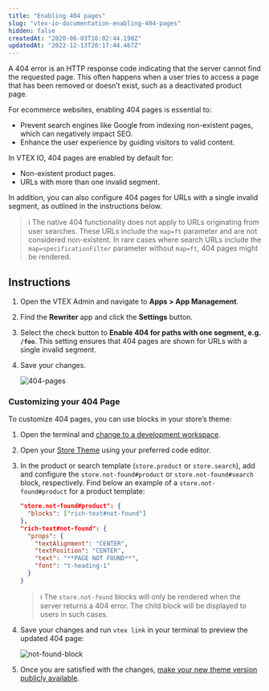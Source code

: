 ```yaml
---
title: "Enabling 404 pages"
slug: "vtex-io-documentation-enabling-404-pages"
hidden: false
createdAt: "2020-06-03T16:02:44.190Z"
updatedAt: "2022-12-13T20:17:44.467Z"
---
```


A 404 error is an HTTP response code indicating that the server cannot find the requested page. This often happens when a user tries to access a page that has been removed or doesn’t exist, such as a deactivated product page.

For ecommerce websites, enabling 404 pages is essential to:
- Prevent search engines like Google from indexing non-existent pages, which can negatively impact SEO.
- Enhance the user experience by guiding visitors to valid content.

In VTEX IO, 404 pages are enabled by default for:
- Non-existent product pages.
- URLs with more than one invalid segment.

In addition, you can also configure 404 pages for URLs with a single invalid segment, as outlined in the instructions below.

> ℹ️ The native 404 functionality does not apply to URLs originating from user searches. These URLs include the `map=ft` parameter and are not considered non-existent. In rare cases where search URLs include the `map=specificationFilter` parameter without `map=ft`, 404 pages might be rendered. 

## Instructions

1. Open the VTEX Admin and navigate to **Apps > App Management**.
2. Find the **Rewriter** app and click the **Settings** button.
3. Select the check button to **Enable 404 for paths with one segment, e.g. `/foo`**. This setting ensures that 404 pages are shown for URLs with a single invalid segment.
4. Save your changes.

    ![404-pages](https://cdn.jsdelivr.net/gh/vtexdocs/dev-portal-content@main/images/vtex-io-documentation-enabling-404-pages-0.png)

### Customizing your 404 Page

To customize 404 pages, you can use blocks in your store’s theme:

1. Open the terminal and [change to a development workspace](https://developers.vtex.com/docs/guides/vtex-io-documentation-creating-a-development-workspace/).
2. Open your [Store Theme](https://developers.vtex.com/docs/guides/vtex-io-documentation-store-theme) using your preferred code editor.
3. In the product or search template (`store.product` or `store.search`), add and configure the `store.not-found#product` or `store.not-found#search` block, respectively. Find below an example of a `store.not-found#product` for a product template:
    
    ```json
    "store.not-found#product": {
      "blocks": ["rich-text#not-found"]
    },
    "rich-text#not-found": {
      "props": {
        "textAlignment": "CENTER",
        "textPosition": "CENTER",
        "text": "**PAGE NOT FOUND**",
        "font": "t-heading-1"
      }
    }
    ```
    
    > ℹ️ The `store.not-found` blocks will only be rendered when the server returns a 404 error. The child block will be displayed to users in such cases.

4. Save your changes and run `vtex link` in your terminal to preview the updated 404 page:

    ![not-found-block](https://cdn.jsdelivr.net/gh/vtexdocs/dev-portal-content@main/images/vtex-io-documentation-enabling-404-pages-1.png)

5. Once you are satisfied with the changes, [make your new theme version publicly available](https://developers.vtex.com/docs/guides/vtex-io-documentation-making-your-theme-content-public/).
